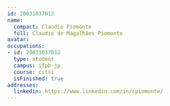 ```yaml
---
id: 20031037012
name:
  compact: Claudio Piomonte
  full: Claudio de Magalhães Piomonte
avatar:
occupations:
- id: 20031037012
  type: student
  campus: ifpb-jp
  course: cstsi
  isFinished: true
addresses:
  linkedin: https://www.linkedin.com/in/cpiomonte/
---
```

